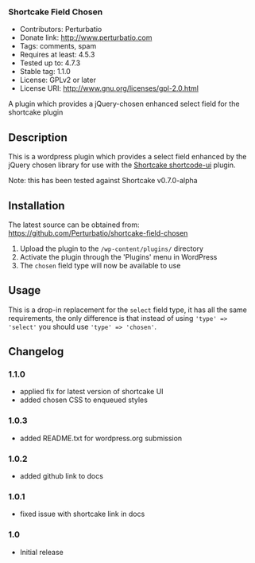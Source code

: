 ### Shortcake Field Chosen

* Contributors: Perturbatio
* Donate link: http://www.perturbatio.com
* Tags: comments, spam
* Requires at least: 4.5.3
* Tested up to: 4.7.3
* Stable tag: 1.1.0
* License: GPLv2 or later
* License URI: http://www.gnu.org/licenses/gpl-2.0.html

A plugin which provides a jQuery-chosen enhanced select field for the shortcake plugin

## Description

This is a wordpress plugin which provides a select field enhanced by the jQuery chosen library for
use with the [Shortcake shortcode-ui](https://github.com/wp-shortcake/shortcake) plugin.

Note: this has been tested against Shortcake v0.7.0-alpha 

## Installation

The latest source can be obtained from: https://github.com/Perturbatio/shortcake-field-chosen

1. Upload the plugin to the `/wp-content/plugins/` directory
2. Activate the plugin through the 'Plugins' menu in WordPress
3. The `chosen` field type will now be available to use

## Usage

This is a drop-in replacement for the `select` field type, it has all the same requirements, the only difference is 
that instead of using `'type' => 'select'` you should use `'type' => 'chosen'`.

## Changelog


### 1.1.0
* applied fix for latest version of shortcake UI
* added chosen CSS to enqueued styles

### 1.0.3
* added README.txt for wordpress.org submission

### 1.0.2
* added github link to docs

### 1.0.1
* fixed issue with shortcake link in docs

### 1.0
* Initial release
